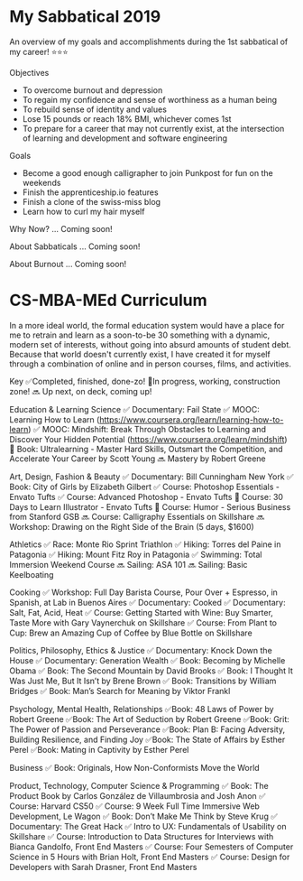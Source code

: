 # My Sabbatical 2019
An overview of my goals and accomplishments during the 1st sabbatical of my career! ⭐⭐⭐

Objectives
- To overcome burnout and depression 
- To regain my confidence and sense of worthiness as a human being
- To rebuild sense of identity and values 
- Lose 15 pounds or reach 18% BMI, whichever comes 1st 
- To prepare for a career that may not currently exist, at the intersection of learning and development and software engineering 

Goals
- Become a good enough calligrapher to join Punkpost for fun on the weekends
- Finish the apprenticeship.io features 
- Finish a clone of the swiss-miss blog 
- Learn how to curl my hair myself 

Why Now? 
... Coming soon! 

About Sabbaticals
... Coming soon! 

About Burnout
... Coming soon!

# CS-MBA-MEd Curriculum
In a more ideal world, the formal education system would have a place for me to retrain and learn as a soon-to-be 30 something with a dynamic, modern set of interests, without going into absurd amounts of student debt. Because that world doesn't currently exist, I have created it for myself through a combination of online and in person courses, films, and activities. 

Key 
✅Completed, finished, done-zo! 
🚧In progress, working, construction zone! 
🔜 Up next, on deck, coming up! 

Education & Learning Science
✅ Documentary: Fail State
✅ MOOC: Learning How to Learn (https://www.coursera.org/learn/learning-how-to-learn) 
✅ MOOC: Mindshift: Break Through Obstacles to Learning and Discover Your Hidden Potential (https://www.coursera.org/learn/mindshift)
🚧 Book: Ultralearning - Master Hard Skills, Outsmart the Competition, and Accelerate Your Career by Scott Young
🔜 Mastery by Robert Greene

Art, Design, Fashion & Beauty
✅ Documentary: Bill Cunningham New York
✅ Book: City of Girls by Elizabeth Gilbert
✅ Course: Photoshop Essentials - Envato Tufts
✅ Course: Advanced Photoshop - Envato Tufts 
🚧 Course: 30 Days to Learn Illustrator - Envato Tufts 
🚧 Course: Humor - Serious Business from Stanford GSB
🔜 Course: Calligraphy Essentials on Skillshare
🔜 Workshop: Drawing on the Right Side of the Brain (5 days, $1600)

Athletics
✅ Race: Monte Rio Sprint Triathlon
✅ Hiking: Torres del Paine in Patagonia
✅ Hiking: Mount Fitz Roy in Patagonia 
✅ Swimming: Total Immersion Weekend Course
🔜 Sailing: ASA 101 
🔜 Sailing: Basic Keelboating 

Cooking 
✅ Workshop: Full Day Barista Course, Pour Over + Espresso, in Spanish, at Lab in Buenos Aires 
✅ Documentary: Cooked
✅ Documentary: Salt, Fat, Acid, Heat 
✅ Course: Getting Started with Wine: Buy Smarter, Taste More with Gary Vaynerchuk on Skillshare
✅ Course: From Plant to Cup: Brew an Amazing Cup of Coffee by Blue Bottle on Skillshare

Politics, Philosophy, Ethics & Justice
✅ Documentary: Knock Down the House 
✅ Documentary: Generation Wealth
✅ Book: Becoming by Michelle Obama
✅ Book: The Second Mountain by David Brooks 
✅ Book: I Thought It Was Just Me, But It Isn’t by Brene Brown
✅ Book: Transitions by William Bridges 
✅ Book: Man’s Search for Meaning by Viktor Frankl 

Psychology, Mental Health, Relationships
✅Book: 48 Laws of Power by Robert Greene 
✅Book: The Art of Seduction by Robert Greene 
✅Book: Grit: The Power of Passion and Perseverance 
✅Book: Plan B: Facing Adversity, Building Resilience, and Finding Joy 
✅Book: The State of Affairs by Esther Perel 
✅Book: Mating in Captivity by Esther Perel 

Business
✅ Book: Originals, How Non-Conformists Move the World 

Product, Technology, Computer Science & Programming
✅ Book: The Product Book by Carlos González de Villaumbrosia and Josh Anon
✅ Course: Harvard CS50 
✅ Course: 9 Week Full Time Immersive Web Development, Le Wagon 
✅ Book: Don’t Make Me Think by Steve Krug
✅ Documentary: The Great Hack
✅ Intro to UX: Fundamentals of Usability on Skillshare
✅ Course: Introduction to Data Structures for Interviews with Bianca Gandolfo, Front End Masters 
✅ Course: Four Semesters of Computer Science in 5 Hours with Brian Holt, Front End Masters 
✅ Course: Design for Developers with Sarah Drasner, Front End Masters 

